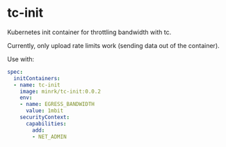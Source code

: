 # tc-init

Kubernetes init container for throttling bandwidth with tc.

Currently, only upload rate limits work (sending data out of the container).

Use with:

```yaml
spec:
  initContainers:
  - name: tc-init
    image: minrk/tc-init:0.0.2
    env:
    - name: EGRESS_BANDWIDTH
      value: 1mbit
    securityContext:
      capabilities:
        add:
        - NET_ADMIN
```
